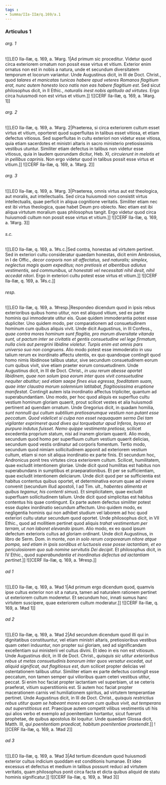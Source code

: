 ```yaml
---
tags : 
- Summa/IIa-IIæ/q.169/a.1
---
```


### Articulus 1

###### arg. 1
![[LEO IIa-IIæ, q. 169, a. 1#arg. 1|Ad primum sic proceditur. Videtur quod circa exteriorem ornatum non possit esse virtus et vitium. Exterior enim ornatus non est in nobis a natura, unde et secundum diversitatem temporum et locorum variantur. Unde Augustinus dicit, in III de Doct. Christ., quod *talares et manicatas tunicas habere apud veteres Romanos flagitium erat, nunc autem honesto loco natis non eas habere flagitium est*. Sed sicut philosophus dicit, in II Ethic., *naturalis inest nobis aptitudo ad virtutes*. Ergo circa huiusmodi non est virtus et vitium.]]
![[CERF IIa-IIæ, q. 169, a. 1#arg. 1]]

###### arg. 2
![[LEO IIa-IIæ, q. 169, a. 1#arg. 2|Praeterea, si circa exteriorem cultum esset virtus et vitium, oporteret quod superfluitas in talibus esset vitiosa, et etiam defectus vitiosus. Sed superfluitas in cultu exteriori non videtur esse vitiosa, quia etiam sacerdotes et ministri altaris in sacro ministerio pretiosissimis vestibus utuntur. Similiter etiam defectus in talibus non videtur esse vitiosus, quia in laudem quorundam dicitur, Heb. XI, *circuierunt in melotis et in pellibus caprinis*. Non ergo videtur quod in talibus possit esse virtus et vitium.]]
![[CERF IIa-IIæ, q. 169, a. 1#arg. 2]]

###### arg. 3
![[LEO IIa-IIæ, q. 169, a. 1#arg. 3|Praeterea, omnis virtus aut est theologica, aut moralis, aut intellectualis. Sed circa huiusmodi non consistit virtus intellectualis, quae perficit in aliqua cognitione veritatis. Similiter etiam nec est ibi virtus theologica, quae habet Deum pro obiecto. Nec etiam est ibi aliqua virtutum moralium quas philosophus tangit. Ergo videtur quod circa huiusmodi cultum non possit esse virtus et vitium.]]
![[CERF IIa-IIæ, q. 169, a. 1#arg. 3]]

###### s.c.
![[LEO IIa-IIæ, q. 169, a. 1#s.c.|Sed contra, honestas ad virtutem pertinet. Sed in exteriori cultu consideratur quaedam honestas, dicit enim Ambrosius, in I de Offic., *decor corporis non sit affectatus, sed naturalis; simplex, neglectus magis quam expeditus; non pretiosis et albentibus adiutus vestimentis, sed communibus, ut honestati vel necessitati nihil desit, nihil accedat nitori*. Ergo in exteriori cultu potest esse virtus et vitium.]]
![[CERF IIa-IIæ, q. 169, a. 1#s.c.]]

###### resp.
![[LEO IIa-IIæ, q. 169, a. 1#resp.|Respondeo dicendum quod in ipsis rebus exterioribus quibus homo utitur, non est aliquod vitium, sed ex parte hominis qui immoderate utitur eis. Quae quidem immoderantia potest esse dupliciter. Uno quidem modo, per comparationem ad consuetudinem hominum cum quibus aliquis vivit. Unde dicit Augustinus, in III Confess., *quae contra mores hominum sunt flagitia, pro morum diversitate vitanda sunt, ut pactum inter se civitatis et gentis consuetudine vel lege firmatum, nulla civis aut peregrini libidine violetur. Turpis enim est omnis pars universo suo non congruens*. Alio modo potest esse immoderatio in usu talium rerum ex inordinato affectu utentis, ex quo quandoque contingit quod homo nimis libidinose talibus utatur, sive secundum consuetudinem eorum cum quibus vivit, sive etiam praeter eorum consuetudinem. Unde Augustinus dicit, in III de Doct. Christ., *in usu rerum abesse oportet libidinem, quae non solum ipsa eorum inter quos vivit consuetudine nequiter abutitur; sed etiam saepe fines eius egressa, foeditatem suam, quae inter claustra morum solemnium latitabat, flagitiosissima eruptione manifestat*. Contingit autem ista inordinatio affectus tripliciter, quantum ad superabundantiam. Uno modo, per hoc quod aliquis ex superfluo cultu vestium hominum gloriam quaerit, prout scilicet vestes et alia huiusmodi pertinent ad quendam ornatum. Unde Gregorius dicit, in quadam homilia, *sunt nonnulli qui cultum subtilium pretiosarumque vestium non putant esse peccatum. Quod videlicet si culpa non esset nequaquam sermo Dei tam vigilanter exprimeret quod dives qui torquebatur apud Inferos, bysso et purpura indutus fuisset. Nemo quippe vestimenta pretiosa*, scilicet excedentia proprium statum, nisi ad inanem gloriam quaerit. Alio modo, secundum quod homo per superfluum cultum vestium quaerit delicias, secundum quod vestis ordinatur ad corporis fomentum. Tertio modo, secundum quod nimiam sollicitudinem apponit ad exteriorem vestium cultum, etiam si non sit aliqua inordinatio ex parte finis. Et secundum hoc, Andronicus ponit tres virtutes circa exteriorem cultum. Scilicet, humilitatem, quae excludit intentionem gloriae. Unde dicit quod humilitas est habitus non superabundans in sumptibus et praeparationibus. Et per se sufficientiam, quae excludit intentionem deliciarum. Unde dicit quod per se sufficientia est habitus contentus quibus oportet, et determinativa eorum quae ad vivere convenit (secundum illud apostoli, I ad Tim. ult., *habentes alimenta et quibus tegamur, his contenti simus*). Et simplicitatem, quae excludit superfluam sollicitudinem talium. Unde dicit quod simplicitas est habitus contentus his quae contingunt. Ex parte autem defectus similiter potest esse duplex inordinatio secundum affectum. Uno quidem modo, ex negligentia hominis qui non adhibet studium vel laborem ad hoc quod exteriori cultu utatur secundum quod oportet. Unde philosophus dicit, in VII Ethic., quod ad mollitiem pertinet quod aliquis *trahat vestimentum per terram, ut non laboret elevando ipsum*. Alio modo, ex eo quod ipsum defectum exterioris cultus ad gloriam ordinant. Unde dicit Augustinus, in libro de Serm. Dom. in monte, *non in solo rerum corporearum nitore atque pompa, sed etiam in ipsis sordibus et luctuosis esse posse iactantiam, et eo periculosiorem quo sub nomine servitutis Dei decipit*. Et philosophus dicit, in IV Ethic., quod *superabundantia et inordinatus defectus ad iactantiam pertinet*.]]
![[CERF IIa-IIæ, q. 169, a. 1#resp.]]

###### ad 1
![[LEO IIa-IIæ, q. 169, a. 1#ad 1|Ad primum ergo dicendum quod, quamvis ipse cultus exterior non sit a natura, tamen ad naturalem rationem pertinet ut exteriorem cultum moderetur. Et secundum hoc, innati sumus hanc virtutem suscipere, quae exteriorem cultum moderatur.]]
![[CERF IIa-IIæ, q. 169, a. 1#ad 1]]

###### ad 2
![[LEO IIa-IIæ, q. 169, a. 1#ad 2|Ad secundum dicendum quod illi qui in dignitatibus constituuntur, vel etiam ministri altaris, pretiosioribus vestibus quam ceteri induuntur, non propter sui gloriam, sed ad significandam excellentiam sui ministerii vel cultus divini. Et ideo in eis non est vitiosum. Unde Augustinus dicit, in III de Doct. Christ., *quisquis sic utitur exterioribus rebus ut metas consuetudinis bonorum inter quos versatur excedat, aut aliquid significat, aut flagitiosus est*, dum scilicet propter delicias vel ostentationem talibus utitur. Similiter etiam ex parte defectus contingit esse peccatum, non tamen semper qui vilioribus quam ceteri vestibus utitur, peccat. Si enim hoc faciat propter iactantiam vel superbiam, ut se ceteris praeferat, vitium superstitionis est. Si autem hoc faciat propter macerationem carnis vel humiliationem spiritus, ad virtutem temperantiae pertinet. Unde Augustinus dicit, in III de Doct. Christ., *quisquis restrictius rebus utitur quam se habeant mores eorum cum quibus vivit, aut temperans aut superstitiosus est*. Praecipue autem competit vilibus vestimentis uti his qui alios verbo et exemplo ad poenitentiam hortantur, sicut fuerunt prophetae, de quibus apostolus ibi loquitur. Unde quaedam Glossa dicit, Matth. III, *qui poenitentiam praedicat, habitum poenitentiae praetendit*.]]
![[CERF IIa-IIæ, q. 169, a. 1#ad 2]]

###### ad 3
![[LEO IIa-IIæ, q. 169, a. 1#ad 3|Ad tertium dicendum quod huiusmodi exterior cultus indicium quoddam est conditionis humanae. Et ideo excessus et defectus et medium in talibus possunt reduci ad virtutem veritatis, quam philosophus ponit circa facta et dicta quibus aliquid de statu hominis significatur.]]
![[CERF IIa-IIæ, q. 169, a. 1#ad 3]]

